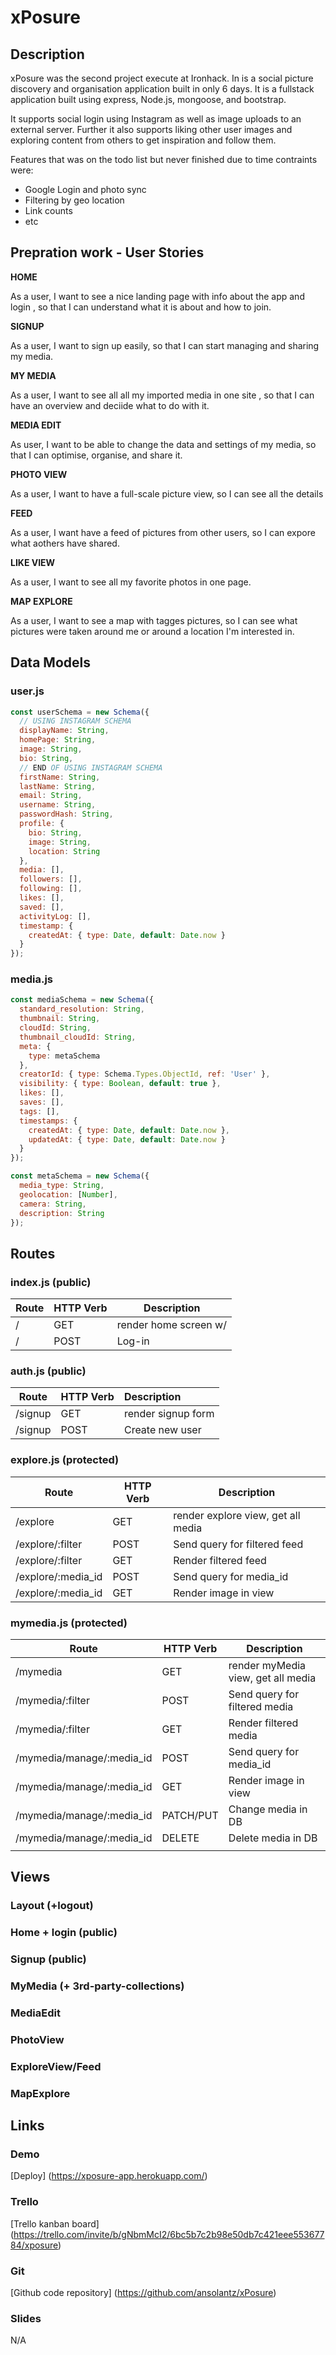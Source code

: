 # xPosure 

## Description
xPosure was the second project execute at Ironhack. In is a social picture discovery and organisation application built in only 6 days. It is a fullstack application built using express, Node.js, mongoose, and bootstrap.

It supports social login using Instagram as well as image uploads to an external server. Further it also supports liking other user images and exploring content from others to get inspiration and follow them.

Features that was on the todo list but never finished due to time contraints were: 
- Google Login and photo sync
- Filtering by geo location
- Link counts
- etc


## Prepration work - User Stories

**HOME**

As a user, I want to see a nice landing page with info about the app and login , so that I can understand what it is about and how to join.


**SIGNUP**

As a user, I want to sign up easily, so that I can start managing and sharing my media.


**MY MEDIA**

As a user, I want to see all all my imported media in one site , so that I can have an overview and deciide what to do with it.

**MEDIA EDIT**

As user, I want to be able to change the data and settings of my media, so that I can optimise, organise, and share it. 

**PHOTO VIEW**

As a user, I want to have a full-scale picture view, so I can see all the details

**FEED**

As a user, I want have a feed of pictures from other users, so I can expore what aothers have shared.

**LIKE VIEW**

As a user, I want to see all my favorite photos in one page.

**MAP EXPLORE**

As a user, I want to see a map with tagges pictures, so I can see what pictures were taken around me or around a location I'm interested in. 






## Data Models

### user.js
```js
const userSchema = new Schema({
  // USING INSTAGRAM SCHEMA
  displayName: String,
  homePage: String,
  image: String,
  bio: String,
  // END OF USING INSTAGRAM SCHEMA
  firstName: String,
  lastName: String,
  email: String,
  username: String,
  passwordHash: String,
  profile: {
    bio: String,
    image: String,
    location: String
  },
  media: [],
  followers: [],
  following: [],
  likes: [],
  saved: [],
  activityLog: [],
  timestamp: {
    createdAt: { type: Date, default: Date.now }
  }
});
```

### media.js
```js
const mediaSchema = new Schema({
  standard_resolution: String,
  thumbnail: String,
  cloudId: String,
  thumbnail_cloudId: String,
  meta: {
    type: metaSchema
  },
  creatorId: { type: Schema.Types.ObjectId, ref: 'User' },
  visibility: { type: Boolean, default: true },
  likes: [],
  saves: [],
  tags: [],
  timestamps: {
    createdAt: { type: Date, default: Date.now },
    updatedAt: { type: Date, default: Date.now }
  }
});

const metaSchema = new Schema({
  media_type: String,
  geolocation: [Number],
  camera: String,
  description: String
});

```

## Routes


### index.js (public)

| Route | HTTP Verb | Description           |
| ----- | --------- | --------------------- |
| /     | GET       | render home screen w/ |
| /     | POST      | Log-in                |

### auth.js (public)

| Route   | HTTP Verb | Description        |
| ------- | --------- | :----------------- |
| /signup | GET       | render signup form |
| /signup | POST      | Create new user    |

### explore.js (protected)
| Route           | HTTP Verb | Description                        |
| --------------- | --------- | ---------------------------------- |
| /explore        | GET       | render explore view, get all media |
| /explore/:filter | POST      | Send query for filtered feed       |
| /explore/:filter | GET       | Render filtered feed               |
| /explore/:media_id       | POST      | Send query for media_id            |
| /explore/:media_id       | GET      | Render image in view               |



### mymedia.js (protected)
| Route            | HTTP Verb | Description                        |
| ---------------- | --------- | ---------------------------------- |
| /mymedia         | GET       | render myMedia view, get all media |
| /mymedia/:filter  | POST      | Send query for filtered media      |
| /mymedia/:filter  | GET       | Render filtered media              |
| /mymedia/manage/:media_id | POST      | Send query for media_id            |
| /mymedia/manage/:media_id | GET      | Render image in view               |
| /mymedia/manage/:media_id | PATCH/PUT | Change media in DB                 |
| /mymedia/manage/:media_id | DELETE     | Delete media in DB                 |
|                  |           |                                    |




## Views

### Layout (+logout)

### Home + login (public)
### Signup (public)

### MyMedia (+ 3rd-party-collections)
### MediaEdit

### PhotoView

### ExploreView/Feed

### MapExplore


## Links

### Demo
[Deploy] (https://xposure-app.herokuapp.com/)

### Trello
[Trello kanban board] (https://trello.com/invite/b/gNbmMcI2/6bc5b7c2b98e50db7c421eee55367784/xposure)

### Git
[Github code repository] (https://github.com/ansolantz/xPosure)



### Slides
N/A
